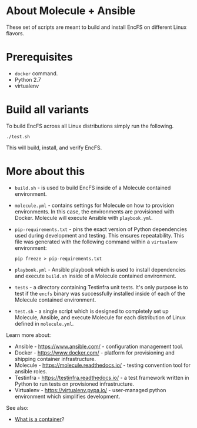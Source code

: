# About Molecule + Ansible

These set of scripts are meant to build and install EncFS on different Linux
flavors.

# Prerequisites

* `docker` command.
* Python 2.7
* virtualenv

# Build all variants

To build EncFS across all Linux distributions simply run the following.

    ./test.sh

This will build, install, and verify EncFS.

# More about this

- `build.sh` - is used to build EncFS inside of a Molecule contained
  environment.
- `molecule.yml` - contains settings for Molecule on how to provision
  environments.  In this case, the environments are provisioned with Docker.
  Molecule will execute Ansible with `playbook.yml`.
- `pip-requirements.txt` - pins the exact version of Python dependencies used
  during development and testing.  This ensures repeatability.  This file was
  generated with the following command within a `virtualenv` environment:

  ```
  pip freeze > pip-requirements.txt
  ```

- `playbook.yml` - Ansible playbook which is used to install dependencies and
  execute `build.sh` inside of a Molecule contained environment.
- `tests` - a directory containing Testinfra unit tests.  It's only purpose is
  to test if the `encfs` binary was successfully installed inside of each of the
  Molecule contained environment.
- `test.sh` - a single script which is designed to completely set up Molecule,
  Ansible, and execute Molecule for each distribution of Linux defined in
  `molecule.yml`.

Learn more about:

- Ansible - https://www.ansible.com/ - configuration management tool.
- Docker - https://www.docker.com/ - platform for provisioning and shipping
  container infrastructure.
- Molecule - https://molecule.readthedocs.io/ - testing convention tool for
  ansible roles.
- Testinfra - https://testinfra.readthedocs.io/ - a test framework written in
  Python to run tests on provisioned infrastructure.
- Virtualenv - https://virtualenv.pypa.io/ - user-managed python environment
  which simplifies development.

See also:

- [What is a container](https://www.docker.com/what-container)?
